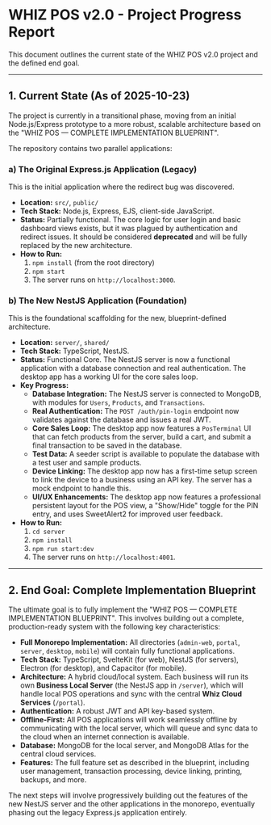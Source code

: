# WHIZ POS v2.0 - Project Progress Report

This document outlines the current state of the WHIZ POS v2.0 project and the defined end goal.

---

## 1. Current State (As of 2025-10-23)

The project is currently in a transitional phase, moving from an initial Node.js/Express prototype to a more robust, scalable architecture based on the "WHIZ POS — COMPLETE IMPLEMENTATION BLUEPRINT".

The repository contains two parallel applications:

### a) The Original Express.js Application (Legacy)

This is the initial application where the redirect bug was discovered.

*   **Location:** `src/`, `public/`
*   **Tech Stack:** Node.js, Express, EJS, client-side JavaScript.
*   **Status:** Partially functional. The core logic for user login and basic dashboard views exists, but it was plagued by authentication and redirect issues. It should be considered **deprecated** and will be fully replaced by the new architecture.
*   **How to Run:**
    1.  `npm install` (from the root directory)
    2.  `npm start`
    3.  The server runs on `http://localhost:3000`.

### b) The New NestJS Application (Foundation)

This is the foundational scaffolding for the new, blueprint-defined architecture.

*   **Location:** `server/`, `shared/`
*   **Tech Stack:** TypeScript, NestJS.
*   **Status:** Functional Core. The NestJS server is now a functional application with a database connection and real authentication. The desktop app has a working UI for the core sales loop.
*   **Key Progress:**
    *   **Database Integration:** The NestJS server is connected to MongoDB, with modules for `Users`, `Products`, and `Transactions`.
    *   **Real Authentication:** The `POST /auth/pin-login` endpoint now validates against the database and issues a real JWT.
    *   **Core Sales Loop:** The desktop app now features a `PosTerminal` UI that can fetch products from the server, build a cart, and submit a final transaction to be saved in the database.
    *   **Test Data:** A seeder script is available to populate the database with a test user and sample products.
    *   **Device Linking:** The desktop app now has a first-time setup screen to link the device to a business using an API key. The server has a mock endpoint to handle this.
    *   **UI/UX Enhancements:** The desktop app now features a professional persistent layout for the POS view, a "Show/Hide" toggle for the PIN entry, and uses SweetAlert2 for improved user feedback.
*   **How to Run:**
    1.  `cd server`
    2.  `npm install`
    3.  `npm run start:dev`
    4.  The server runs on `http://localhost:4001`.

---

## 2. End Goal: Complete Implementation Blueprint

The ultimate goal is to fully implement the "WHIZ POS — COMPLETE IMPLEMENTATION BLUEPRINT". This involves building out a complete, production-ready system with the following key characteristics:

*   **Full Monorepo Implementation:** All directories (`admin-web`, `portal`, `server`, `desktop`, `mobile`) will contain fully functional applications.
*   **Tech Stack:** TypeScript, SvelteKit (for web), NestJS (for servers), Electron (for desktop), and Capacitor (for mobile).
*   **Architecture:** A hybrid cloud/local system. Each business will run its own **Business Local Server** (the NestJS app in `/server`), which will handle local POS operations and sync with the central **Whiz Cloud Services** (`/portal`).
*   **Authentication:** A robust JWT and API key-based system.
*   **Offline-First:** All POS applications will work seamlessly offline by communicating with the local server, which will queue and sync data to the cloud when an internet connection is available.
*   **Database:** MongoDB for the local server, and MongoDB Atlas for the central cloud services.
*   **Features:** The full feature set as described in the blueprint, including user management, transaction processing, device linking, printing, backups, and more.

The next steps will involve progressively building out the features of the new NestJS server and the other applications in the monorepo, eventually phasing out the legacy Express.js application entirely.
